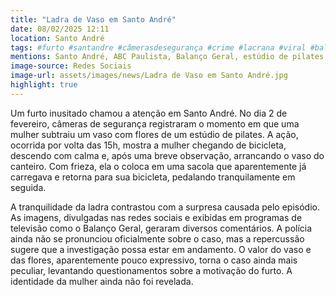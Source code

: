 ```yaml
---
title: "Ladra de Vaso em Santo André"
date: 08/02/2025 12:11
location: Santo André
tags: #furto #santandre #câmerasdesegurança #crime #lacrana #viral #balançogeral #noticias #curiosidades #incrivel #abc360noticias
mentions: Santo André, ABC Paulista, Balanço Geral, estúdio de pilates, mulher, bicicleta, vaso, flores, câmeras de segurança.
image-source: Redes Sociais
image-url: assets/images/news/Ladra de Vaso em Santo André.jpg
highlight: true
---
```


Um furto inusitado chamou a atenção em Santo André.  No dia 2 de fevereiro, câmeras de segurança registraram o momento em que uma mulher subtraiu um vaso com flores de um estúdio de pilates.  A ação, ocorrida por volta das 15h, mostra a mulher chegando de bicicleta, descendo com calma e, após uma breve observação, arrancando o vaso do canteiro.  Com frieza, ela o coloca em uma sacola que aparentemente já carregava e retorna para sua bicicleta, pedalando tranquilamente em seguida.

A tranquilidade da ladra contrastou com a surpresa causada pelo episódio.  As imagens, divulgadas nas redes sociais e exibidas em programas de televisão como o Balanço Geral, geraram diversos comentários. A polícia ainda não se pronunciou oficialmente sobre o caso, mas a repercussão sugere que a investigação possa estar em andamento. O valor do vaso e das flores, aparentemente pouco expressivo, torna o caso ainda mais peculiar, levantando questionamentos sobre a motivação do furto.  A identidade da mulher ainda não foi revelada.
